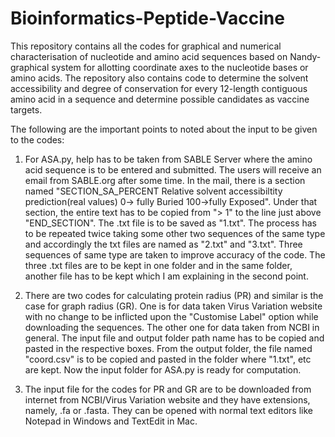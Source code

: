 # Bioinformatics-Peptide-Vaccine
This repository contains all the codes for graphical and numerical characterisation of nucleotide and amino acid sequences based on Nandy-graphical system for allotting coordinate axes to the nucleotide bases or amino acids. The repository also contains code to determine the solvent accessibility and degree of conservation for every 12-length contiguous amino acid in a sequence and determine possible candidates as vaccine targets. 

The following are the important points to noted about the input to be given to the codes:
1.  For ASA.py, help has to be taken from SABLE Server where the amino acid sequence is to be entered and submitted. The users will receive an email from SABLE.org after some time. In the mail, there is a section named "SECTION_SA_PERCENT Relative solvent accessibiltity prediction(real values) 0-> fully Buried 100->fully Exposed". Under that section, the entire text has to be copied from "> 1" to the line just above "END_SECTION". The .txt file is to be saved as "1.txt". The process has to be repeated twice taking some other two sequences of the same type and accordingly the txt files are named as "2.txt" and "3.txt". Three sequences of same type are taken to improve accuracy of the code. The three .txt files are to be kept in one folder and in the same folder, another file has to be kept which I am explaining in the second point.

2. There are two codes for calculating protein radius (PR) and similar is the case for graph radius (GR). One is for data taken Virus Variation website with no change to be inflicted upon the "Customise Label" option while downloading the sequences. The other one for data taken from NCBI in general. The input file and output folder path name has to be copied and pasted in the respective boxes. From the output folder, the file named "coord.csv" is to be copied and pasted in the folder where "1.txt", etc are kept. Now the input folder for ASA.py is ready for computation.

3. The input file for the codes for PR and GR are to be downloaded from internet from NCBI/Virus Variation website and they have extensions, namely, .fa or .fasta. They can be opened with normal text editors like Notepad in Windows and TextEdit in Mac.
